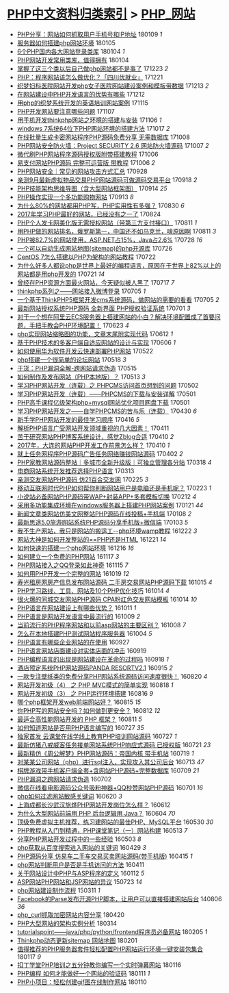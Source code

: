 [PHP中文资料归类索引](../README.md) > [PHP_网站](PHP_网站.md)
====
- [PHP分享：网站如何抓取用户手机号和IP地址](http://jkwz.applinzi.com/ittc/7056542247166673927.html#PHP%E5%88%86%E4%BA%AB%EF%BC%9A%E7%BD%91%E7%AB%99%E5%A6%82%E4%BD%95%E6%8A%93%E5%8F%96%E7%94%A8%E6%88%B7%E6%89%8B%E6%9C%BA%E5%8F%B7%E5%92%8CIP%E5%9C%B0%E5%9D%80) 180109 *1* 
- [服务器如何搭建php网站环境](http://jkwz.applinzi.com/ittc/7055243166939087889.html#%E6%9C%8D%E5%8A%A1%E5%99%A8%E5%A6%82%E4%BD%95%E6%90%AD%E5%BB%BAphp%E7%BD%91%E7%AB%99%E7%8E%AF%E5%A2%83) 180105  
- [6个PHP国内各大网站登录类库](http://jkwz.applinzi.com/ittc/7054723238624494609.html#6%E4%B8%AAPHP%E5%9B%BD%E5%86%85%E5%90%84%E5%A4%A7%E7%BD%91%E7%AB%99%E7%99%BB%E5%BD%95%E7%B1%BB%E5%BA%93) 180104 *1* 
- [PHP网站开发常用类库，值得拥有](http://jkwz.applinzi.com/ittc/7054690742713189383.html#PHP%E7%BD%91%E7%AB%99%E5%BC%80%E5%8F%91%E5%B8%B8%E7%94%A8%E7%B1%BB%E5%BA%93%EF%BC%8C%E5%80%BC%E5%BE%97%E6%8B%A5%E6%9C%89) 180104  
- [掌握了这三个类以后自己做php网站都不是事了](http://jkwz.applinzi.com/ittc/7050289902581711889.html#%E6%8E%8C%E6%8F%A1%E4%BA%86%E8%BF%99%E4%B8%89%E4%B8%AA%E7%B1%BB%E4%BB%A5%E5%90%8E%E8%87%AA%E5%B7%B1%E5%81%9Aphp%E7%BD%91%E7%AB%99%E9%83%BD%E4%B8%8D%E6%98%AF%E4%BA%8B%E4%BA%86) 171223 *2* 
- [PHP：程序网站该怎么做优化？「四川优就业」](http://jkwz.applinzi.com/ittc/7049533983740658704.html#PHP%EF%BC%9A%E7%A8%8B%E5%BA%8F%E7%BD%91%E7%AB%99%E8%AF%A5%E6%80%8E%E4%B9%88%E5%81%9A%E4%BC%98%E5%8C%96%EF%BC%9F%E3%80%8C%E5%9B%9B%E5%B7%9D%E4%BC%98%E5%B0%B1%E4%B8%9A%E3%80%8D) 171221  
- [织梦妇科医院网站开发php女子医院网站建设案例和模板带数据](http://jkwz.applinzi.com/ittc/7046583081761244176.html#%E7%BB%87%E6%A2%A6%E5%A6%87%E7%A7%91%E5%8C%BB%E9%99%A2%E7%BD%91%E7%AB%99%E5%BC%80%E5%8F%91php%E5%A5%B3%E5%AD%90%E5%8C%BB%E9%99%A2%E7%BD%91%E7%AB%99%E5%BB%BA%E8%AE%BE%E6%A1%88%E4%BE%8B%E5%92%8C%E6%A8%A1%E6%9D%BF%E5%B8%A6%E6%95%B0%E6%8D%AE) 171213 *2* 
- [在网站建设中PHP开发语言的优势有哪些](http://jkwz.applinzi.com/ittc/7046241222484558864.html#%E5%9C%A8%E7%BD%91%E7%AB%99%E5%BB%BA%E8%AE%BE%E4%B8%ADPHP%E5%BC%80%E5%8F%91%E8%AF%AD%E8%A8%80%E7%9A%84%E4%BC%98%E5%8A%BF%E6%9C%89%E5%93%AA%E4%BA%9B) 171212  
- [用php的织梦系统开发的英语培训网站案例](http://jkwz.applinzi.com/ittc/7036222137847776272.html#%E7%94%A8php%E7%9A%84%E7%BB%87%E6%A2%A6%E7%B3%BB%E7%BB%9F%E5%BC%80%E5%8F%91%E7%9A%84%E8%8B%B1%E8%AF%AD%E5%9F%B9%E8%AE%AD%E7%BD%91%E7%AB%99%E6%A1%88%E4%BE%8B) 171115  
- [PHP开发网站要注意哪些问题](http://jkwz.applinzi.com/ittc/7033139131679507473.html#PHP%E5%BC%80%E5%8F%91%E7%BD%91%E7%AB%99%E8%A6%81%E6%B3%A8%E6%84%8F%E5%93%AA%E4%BA%9B%E9%97%AE%E9%A2%98) 171107  
- [用手机开发thinkphp网站之环境的搭建与安装](http://jkwz.applinzi.com/ittc/7032970552552195089.html#%E7%94%A8%E6%89%8B%E6%9C%BA%E5%BC%80%E5%8F%91thinkphp%E7%BD%91%E7%AB%99%E4%B9%8B%E7%8E%AF%E5%A2%83%E7%9A%84%E6%90%AD%E5%BB%BA%E4%B8%8E%E5%AE%89%E8%A3%85) 171106 *1* 
- [windows 7系统64位下PHP网站环境的搭建方法](http://jkwz.applinzi.com/ittc/7024452078594950160.html#windows+7%E7%B3%BB%E7%BB%9F64%E4%BD%8D%E4%B8%8BPHP%E7%BD%91%E7%AB%99%E7%8E%AF%E5%A2%83%E7%9A%84%E6%90%AD%E5%BB%BA%E6%96%B9%E6%B3%95) 171017 *2* 
- [在线批量生成卡密网站程序PHP源码免费分享 无需数据库](http://jkwz.applinzi.com/ittc/7022063873677591568.html#%E5%9C%A8%E7%BA%BF%E6%89%B9%E9%87%8F%E7%94%9F%E6%88%90%E5%8D%A1%E5%AF%86%E7%BD%91%E7%AB%99%E7%A8%8B%E5%BA%8FPHP%E6%BA%90%E7%A0%81%E5%85%8D%E8%B4%B9%E5%88%86%E4%BA%AB+%E6%97%A0%E9%9C%80%E6%95%B0%E6%8D%AE%E5%BA%93) 171008  
- [PHP网站安全防火墙：Project SECURITY 2.6 网站防火墙源码](http://jkwz.applinzi.com/ittc/7021774127696970769.html#PHP%E7%BD%91%E7%AB%99%E5%AE%89%E5%85%A8%E9%98%B2%E7%81%AB%E5%A2%99%EF%BC%9AProject+SECURITY+2.6+%E7%BD%91%E7%AB%99%E9%98%B2%E7%81%AB%E5%A2%99%E6%BA%90%E7%A0%81) 171007 *2* 
- [微代刷PHP网站程序源码授权版附带搭建教程](http://jkwz.applinzi.com/ittc/7021284348379268112.html#%E5%BE%AE%E4%BB%A3%E5%88%B7PHP%E7%BD%91%E7%AB%99%E7%A8%8B%E5%BA%8F%E6%BA%90%E7%A0%81%E6%8E%88%E6%9D%83%E7%89%88%E9%99%84%E5%B8%A6%E6%90%AD%E5%BB%BA%E6%95%99%E7%A8%8B) 171006  
- [易支付网站PHP源码 完整可运营版 带教程](http://jkwz.applinzi.com/ittc/7021278418057036816.html#%E6%98%93%E6%94%AF%E4%BB%98%E7%BD%91%E7%AB%99PHP%E6%BA%90%E7%A0%81+%E5%AE%8C%E6%95%B4%E5%8F%AF%E8%BF%90%E8%90%A5%E7%89%88+%E5%B8%A6%E6%95%99%E7%A8%8B) 171006 *2* 
- [PHP网站安全｜常见的网站攻击方式汇总](http://jkwz.applinzi.com/ittc/7018507698784699409.html#PHP%E7%BD%91%E7%AB%99%E5%AE%89%E5%85%A8%EF%BD%9C%E5%B8%B8%E8%A7%81%E7%9A%84%E7%BD%91%E7%AB%99%E6%94%BB%E5%87%BB%E6%96%B9%E5%BC%8F%E6%B1%87%E6%80%BB) 170928  
- [亲测9月最新虚拟物品交易PHP网站源码可做源码交易平台](http://jkwz.applinzi.com/ittc/7014760438020178961.html#%E4%BA%B2%E6%B5%8B9%E6%9C%88%E6%9C%80%E6%96%B0%E8%99%9A%E6%8B%9F%E7%89%A9%E5%93%81%E4%BA%A4%E6%98%93PHP%E7%BD%91%E7%AB%99%E6%BA%90%E7%A0%81%E5%8F%AF%E5%81%9A%E6%BA%90%E7%A0%81%E4%BA%A4%E6%98%93%E5%B9%B3%E5%8F%B0) 170918 *2* 
- [PHP技能架构思维导图（含大型网站框架图）](http://jkwz.applinzi.com/ittc/7013217913333613585.html#PHP%E6%8A%80%E8%83%BD%E6%9E%B6%E6%9E%84%E6%80%9D%E7%BB%B4%E5%AF%BC%E5%9B%BE%EF%BC%88%E5%90%AB%E5%A4%A7%E5%9E%8B%E7%BD%91%E7%AB%99%E6%A1%86%E6%9E%B6%E5%9B%BE%EF%BC%89) 170914 *25* 
- [PHP操作实现一个多功能购物网站](http://jkwz.applinzi.com/ittc/7012794065991762961.html#PHP%E6%93%8D%E4%BD%9C%E5%AE%9E%E7%8E%B0%E4%B8%80%E4%B8%AA%E5%A4%9A%E5%8A%9F%E8%83%BD%E8%B4%AD%E7%89%A9%E7%BD%91%E7%AB%99) 170913 *8* 
- [为什么80%的网站都用PHP写，PHP实用性有多强？](http://jkwz.applinzi.com/ittc/7007542741956035601.html#%E4%B8%BA%E4%BB%80%E4%B9%8880%25%E7%9A%84%E7%BD%91%E7%AB%99%E9%83%BD%E7%94%A8PHP%E5%86%99%EF%BC%8CPHP%E5%AE%9E%E7%94%A8%E6%80%A7%E6%9C%89%E5%A4%9A%E5%BC%BA%EF%BC%9F) 170830 *6* 
- [2017年学习PHP最好的网站，已经没有之一了](http://jkwz.applinzi.com/ittc/7005322047826428945.html#2017%E5%B9%B4%E5%AD%A6%E4%B9%A0PHP%E6%9C%80%E5%A5%BD%E7%9A%84%E7%BD%91%E7%AB%99%EF%BC%8C%E5%B7%B2%E7%BB%8F%E6%B2%A1%E6%9C%89%E4%B9%8B%E4%B8%80%E4%BA%86) 170824  
- [PHP个人发卡网美化版无需授权网站（带第三方支付接口）](http://jkwz.applinzi.com/ittc/7000565038874903568.html#PHP%E4%B8%AA%E4%BA%BA%E5%8F%91%E5%8D%A1%E7%BD%91%E7%BE%8E%E5%8C%96%E7%89%88%E6%97%A0%E9%9C%80%E6%8E%88%E6%9D%83%E7%BD%91%E7%AB%99%EF%BC%88%E5%B8%A6%E7%AC%AC%E4%B8%89%E6%96%B9%E6%94%AF%E4%BB%98%E6%8E%A5%E5%8F%A3%EF%BC%89) 170811 *1* 
- [用PHP做的网站排名，俄罗斯第一，中国还不如乌克兰，啥原因啊](http://jkwz.applinzi.com/ittc/7000514220968641552.html#%E7%94%A8PHP%E5%81%9A%E7%9A%84%E7%BD%91%E7%AB%99%E6%8E%92%E5%90%8D%EF%BC%8C%E4%BF%84%E7%BD%97%E6%96%AF%E7%AC%AC%E4%B8%80%EF%BC%8C%E4%B8%AD%E5%9B%BD%E8%BF%98%E4%B8%8D%E5%A6%82%E4%B9%8C%E5%85%8B%E5%85%B0%EF%BC%8C%E5%95%A5%E5%8E%9F%E5%9B%A0%E5%95%8A) 170811 *3* 
- [PHP被82.7%的网站使用，ASP.NET占15%，Java占2.6%](http://jkwz.applinzi.com/ittc/6995345012009993232.html#PHP%E8%A2%AB82.7%25%E7%9A%84%E7%BD%91%E7%AB%99%E4%BD%BF%E7%94%A8%EF%BC%8CASP.NET%E5%8D%A015%25%EF%BC%8CJava%E5%8D%A02.6%25) 170728 *16* 
- [一个可以自动生成网站地图(sitemap)的php开源库](http://jkwz.applinzi.com/ittc/6994607616263980048.html#%E4%B8%80%E4%B8%AA%E5%8F%AF%E4%BB%A5%E8%87%AA%E5%8A%A8%E7%94%9F%E6%88%90%E7%BD%91%E7%AB%99%E5%9C%B0%E5%9B%BE%28sitemap%29%E7%9A%84php%E5%BC%80%E6%BA%90%E5%BA%93) 170726  
- [CentOS 7怎么搭建以PHP为架构的网站教程](http://jkwz.applinzi.com/ittc/6993248727735993361.html#CentOS+7%E6%80%8E%E4%B9%88%E6%90%AD%E5%BB%BA%E4%BB%A5PHP%E4%B8%BA%E6%9E%B6%E6%9E%84%E7%9A%84%E7%BD%91%E7%AB%99%E6%95%99%E7%A8%8B) 170722  
- [为什么好多人都说php是世界上最好的编程语言，原因在于世界上82%以上的网站都是用php开发的](http://jkwz.applinzi.com/ittc/6992758703626142736.html#%E4%B8%BA%E4%BB%80%E4%B9%88%E5%A5%BD%E5%A4%9A%E4%BA%BA%E9%83%BD%E8%AF%B4php%E6%98%AF%E4%B8%96%E7%95%8C%E4%B8%8A%E6%9C%80%E5%A5%BD%E7%9A%84%E7%BC%96%E7%A8%8B%E8%AF%AD%E8%A8%80%EF%BC%8C%E5%8E%9F%E5%9B%A0%E5%9C%A8%E4%BA%8E%E4%B8%96%E7%95%8C%E4%B8%8A82%25%E4%BB%A5%E4%B8%8A%E7%9A%84%E7%BD%91%E7%AB%99%E9%83%BD%E6%98%AF%E7%94%A8php%E5%BC%80%E5%8F%91%E7%9A%84) 170721 *14* 
- [曾经在PHP资源方面最火网站，今天疑似被人黑了](http://jkwz.applinzi.com/ittc/6991192556074173457.html#%E6%9B%BE%E7%BB%8F%E5%9C%A8PHP%E8%B5%84%E6%BA%90%E6%96%B9%E9%9D%A2%E6%9C%80%E7%81%AB%E7%BD%91%E7%AB%99%EF%BC%8C%E4%BB%8A%E5%A4%A9%E7%96%91%E4%BC%BC%E8%A2%AB%E4%BA%BA%E9%BB%91%E4%BA%86) 170717 *7* 
- [thinkphp系列之——网站接入微博登录](http://jkwz.applinzi.com/ittc/6986826429625795589.html#thinkphp%E7%B3%BB%E5%88%97%E4%B9%8B%E2%80%94%E2%80%94%E7%BD%91%E7%AB%99%E6%8E%A5%E5%85%A5%E5%BE%AE%E5%8D%9A%E7%99%BB%E5%BD%95) 170705 *1* 
- [一个基于ThinkPHP5框架开发cms系统源码，做网站的需要的看看](http://jkwz.applinzi.com/ittc/6986811767064626180.html#%E4%B8%80%E4%B8%AA%E5%9F%BA%E4%BA%8EThinkPHP5%E6%A1%86%E6%9E%B6%E5%BC%80%E5%8F%91cms%E7%B3%BB%E7%BB%9F%E6%BA%90%E7%A0%81%EF%BC%8C%E5%81%9A%E7%BD%91%E7%AB%99%E7%9A%84%E9%9C%80%E8%A6%81%E7%9A%84%E7%9C%8B%E7%9C%8B) 170705 *2* 
- [最新网站授权系统PHP源码 全新界面 PHP授权验证系统](http://jkwz.applinzi.com/ittc/6985320275217220612.html#%E6%9C%80%E6%96%B0%E7%BD%91%E7%AB%99%E6%8E%88%E6%9D%83%E7%B3%BB%E7%BB%9FPHP%E6%BA%90%E7%A0%81+%E5%85%A8%E6%96%B0%E7%95%8C%E9%9D%A2+PHP%E6%8E%88%E6%9D%83%E9%AA%8C%E8%AF%81%E7%B3%BB%E7%BB%9F) 170701 *3* 
- [对于一个想在阿里云ECS服务器上搭建网站的小白？解决环境配置成了首要问题，手把手教会PHP环境配置！](http://jkwz.applinzi.com/ittc/6982401408757138436.html#%E5%AF%B9%E4%BA%8E%E4%B8%80%E4%B8%AA%E6%83%B3%E5%9C%A8%E9%98%BF%E9%87%8C%E4%BA%91ECS%E6%9C%8D%E5%8A%A1%E5%99%A8%E4%B8%8A%E6%90%AD%E5%BB%BA%E7%BD%91%E7%AB%99%E7%9A%84%E5%B0%8F%E7%99%BD%EF%BC%9F%E8%A7%A3%E5%86%B3%E7%8E%AF%E5%A2%83%E9%85%8D%E7%BD%AE%E6%88%90%E4%BA%86%E9%A6%96%E8%A6%81%E9%97%AE%E9%A2%98%EF%BC%8C%E6%89%8B%E6%8A%8A%E6%89%8B%E6%95%99%E4%BC%9APHP%E7%8E%AF%E5%A2%83%E9%85%8D%E7%BD%AE%EF%BC%81) 170623 *4* 
- [php实现网站缩略图的功能，文章末尾附实现代码](http://jkwz.applinzi.com/ittc/6978405985025541125.html#php%E5%AE%9E%E7%8E%B0%E7%BD%91%E7%AB%99%E7%BC%A9%E7%95%A5%E5%9B%BE%E7%9A%84%E5%8A%9F%E8%83%BD%EF%BC%8C%E6%96%87%E7%AB%A0%E6%9C%AB%E5%B0%BE%E9%99%84%E5%AE%9E%E7%8E%B0%E4%BB%A3%E7%A0%81) 170612 *1* 
- [基于PHP技术的多客户端自适应网站的设计与实现](http://jkwz.applinzi.com/ittc/6976185537915257860.html#%E5%9F%BA%E4%BA%8EPHP%E6%8A%80%E6%9C%AF%E7%9A%84%E5%A4%9A%E5%AE%A2%E6%88%B7%E7%AB%AF%E8%87%AA%E9%80%82%E5%BA%94%E7%BD%91%E7%AB%99%E7%9A%84%E8%AE%BE%E8%AE%A1%E4%B8%8E%E5%AE%9E%E7%8E%B0) 170606 *1* 
- [如何使用华为软件开发云快速部署PHP网站](http://jkwz.applinzi.com/ittc/6970421869319554052.html#%E5%A6%82%E4%BD%95%E4%BD%BF%E7%94%A8%E5%8D%8E%E4%B8%BA%E8%BD%AF%E4%BB%B6%E5%BC%80%E5%8F%91%E4%BA%91%E5%BF%AB%E9%80%9F%E9%83%A8%E7%BD%B2PHP%E7%BD%91%E7%AB%99) 170522  
- [php搭建一个很简单的论坛网站](http://jkwz.applinzi.com/ittc/6969115796079903749.html#php%E6%90%AD%E5%BB%BA%E4%B8%80%E4%B8%AA%E5%BE%88%E7%AE%80%E5%8D%95%E7%9A%84%E8%AE%BA%E5%9D%9B%E7%BD%91%E7%AB%99) 170518 *3* 
- [干货：PHP漏洞全解-跨网站请求伪造](http://jkwz.applinzi.com/ittc/6967903976589624325.html#%E5%B9%B2%E8%B4%A7%EF%BC%9APHP%E6%BC%8F%E6%B4%9E%E5%85%A8%E8%A7%A3-%E8%B7%A8%E7%BD%91%E7%AB%99%E8%AF%B7%E6%B1%82%E4%BC%AA%E9%80%A0) 170515  
- [如何制作及发布网站（PHP本地版）？](http://jkwz.applinzi.com/ittc/6967087056265151493.html#%E5%A6%82%E4%BD%95%E5%88%B6%E4%BD%9C%E5%8F%8A%E5%8F%91%E5%B8%83%E7%BD%91%E7%AB%99%EF%BC%88PHP%E6%9C%AC%E5%9C%B0%E7%89%88%EF%BC%89%EF%BC%9F) 170513 *3* 
- [学习PHP网站开发（连载）之 PHPCMS访问首页想到的问题](http://jkwz.applinzi.com/ittc/6963127189242381316.html#%E5%AD%A6%E4%B9%A0PHP%E7%BD%91%E7%AB%99%E5%BC%80%E5%8F%91%EF%BC%88%E8%BF%9E%E8%BD%BD%EF%BC%89%E4%B9%8B+PHPCMS%E8%AE%BF%E9%97%AE%E9%A6%96%E9%A1%B5%E6%83%B3%E5%88%B0%E7%9A%84%E9%97%AE%E9%A2%98) 170502  
- [学习PHP网站开发（连载）——PHPCMS的下载与安装详解](http://jkwz.applinzi.com/ittc/6962728919819092997.html#%E5%AD%A6%E4%B9%A0PHP%E7%BD%91%E7%AB%99%E5%BC%80%E5%8F%91%EF%BC%88%E8%BF%9E%E8%BD%BD%EF%BC%89%E2%80%94%E2%80%94PHPCMS%E7%9A%84%E4%B8%8B%E8%BD%BD%E4%B8%8E%E5%AE%89%E8%A3%85%E8%AF%A6%E8%A7%A3) 170501  
- [PHP高手课程亿级架构php+mysql网站优化项目网盘下载](http://jkwz.applinzi.com/ittc/6962667500511691781.html#PHP%E9%AB%98%E6%89%8B%E8%AF%BE%E7%A8%8B%E4%BA%BF%E7%BA%A7%E6%9E%B6%E6%9E%84php%2Bmysql%E7%BD%91%E7%AB%99%E4%BC%98%E5%8C%96%E9%A1%B9%E7%9B%AE%E7%BD%91%E7%9B%98%E4%B8%8B%E8%BD%BD) 170501  
- [学习PHP网站开发之——自学PHPCMS的苦与乐（连载）](http://jkwz.applinzi.com/ittc/6962352308976354308.html#%E5%AD%A6%E4%B9%A0PHP%E7%BD%91%E7%AB%99%E5%BC%80%E5%8F%91%E4%B9%8B%E2%80%94%E2%80%94%E8%87%AA%E5%AD%A6PHPCMS%E7%9A%84%E8%8B%A6%E4%B8%8E%E4%B9%90%EF%BC%88%E8%BF%9E%E8%BD%BD%EF%BC%89) 170430 *6* 
- [新手学PHP网站开发的最佳学习顺序](http://jkwz.applinzi.com/ittc/6957194347077436420.html#%E6%96%B0%E6%89%8B%E5%AD%A6PHP%E7%BD%91%E7%AB%99%E5%BC%80%E5%8F%91%E7%9A%84%E6%9C%80%E4%BD%B3%E5%AD%A6%E4%B9%A0%E9%A1%BA%E5%BA%8F) 170416 *5* 
- [解析PHP语言广受网站开发领域重视的几大因素！](http://jkwz.applinzi.com/ittc/6955223665758176261.html#%E8%A7%A3%E6%9E%90PHP%E8%AF%AD%E8%A8%80%E5%B9%BF%E5%8F%97%E7%BD%91%E7%AB%99%E5%BC%80%E5%8F%91%E9%A2%86%E5%9F%9F%E9%87%8D%E8%A7%86%E7%9A%84%E5%87%A0%E5%A4%A7%E5%9B%A0%E7%B4%A0%EF%BC%81) 170411  
- [苦于研究网站PHP博客系统设计，感觉Zblog合适](http://jkwz.applinzi.com/ittc/6955046895947875333.html#%E8%8B%A6%E4%BA%8E%E7%A0%94%E7%A9%B6%E7%BD%91%E7%AB%99PHP%E5%8D%9A%E5%AE%A2%E7%B3%BB%E7%BB%9F%E8%AE%BE%E8%AE%A1%EF%BC%8C%E6%84%9F%E8%A7%89Zblog%E5%90%88%E9%80%82) 170410 *2* 
- [2017年，大连的网站PHP开发工作前景怎么样？](http://jkwz.applinzi.com/ittc/6954906448835380229.html#2017%E5%B9%B4%EF%BC%8C%E5%A4%A7%E8%BF%9E%E7%9A%84%E7%BD%91%E7%AB%99PHP%E5%BC%80%E5%8F%91%E5%B7%A5%E4%BD%9C%E5%89%8D%E6%99%AF%E6%80%8E%E4%B9%88%E6%A0%B7%EF%BC%9F) 170410 *1* 
- [就上任务网程序PHP源码广告任务网络赚钱网站源码](http://jkwz.applinzi.com/ittc/6951840082209276932.html#%E5%B0%B1%E4%B8%8A%E4%BB%BB%E5%8A%A1%E7%BD%91%E7%A8%8B%E5%BA%8FPHP%E6%BA%90%E7%A0%81%E5%B9%BF%E5%91%8A%E4%BB%BB%E5%8A%A1%E7%BD%91%E7%BB%9C%E8%B5%9A%E9%92%B1%E7%BD%91%E7%AB%99%E6%BA%90%E7%A0%81) 170402 *2* 
- [PHP家教网站源码整站｜多城市全新升级版｜可独立管理各分站](http://jkwz.applinzi.com/ittc/6946381697686963204.html#PHP%E5%AE%B6%E6%95%99%E7%BD%91%E7%AB%99%E6%BA%90%E7%A0%81%E6%95%B4%E7%AB%99%EF%BD%9C%E5%A4%9A%E5%9F%8E%E5%B8%82%E5%85%A8%E6%96%B0%E5%8D%87%E7%BA%A7%E7%89%88%EF%BD%9C%E5%8F%AF%E7%8B%AC%E7%AB%8B%E7%AE%A1%E7%90%86%E5%90%84%E5%88%86%E7%AB%99) 170318 *4* 
- [电商网站系统开发推荐选择PHP语言](http://jkwz.applinzi.com/ittc/6944504873436578820.html#%E7%94%B5%E5%95%86%E7%BD%91%E7%AB%99%E7%B3%BB%E7%BB%9F%E5%BC%80%E5%8F%91%E6%8E%A8%E8%8D%90%E9%80%89%E6%8B%A9PHP%E8%AF%AD%E8%A8%80) 170313  
- [亲测交友网站PHP源码 仿21百合交友网](http://jkwz.applinzi.com/ittc/6938489263544075269.html#%E4%BA%B2%E6%B5%8B%E4%BA%A4%E5%8F%8B%E7%BD%91%E7%AB%99PHP%E6%BA%90%E7%A0%81+%E4%BB%BF21%E7%99%BE%E5%90%88%E4%BA%A4%E5%8F%8B%E7%BD%91) 170225 *3* 
- [移动互联网时代PHP如何帮你判断网站用户是电脑还是手机呢？](http://jkwz.applinzi.com/ittc/6937777463705994244.html#%E7%A7%BB%E5%8A%A8%E4%BA%92%E8%81%94%E7%BD%91%E6%97%B6%E4%BB%A3PHP%E5%A6%82%E4%BD%95%E5%B8%AE%E4%BD%A0%E5%88%A4%E6%96%AD%E7%BD%91%E7%AB%99%E7%94%A8%E6%88%B7%E6%98%AF%E7%94%B5%E8%84%91%E8%BF%98%E6%98%AF%E6%89%8B%E6%9C%BA%E5%91%A2%EF%BC%9F) 170223 *1* 
- [小说站必备网站PHP源码带WAP+封装APP+多套模板切换](http://jkwz.applinzi.com/ittc/6933735201305003013.html#%E5%B0%8F%E8%AF%B4%E7%AB%99%E5%BF%85%E5%A4%87%E7%BD%91%E7%AB%99PHP%E6%BA%90%E7%A0%81%E5%B8%A6WAP%2B%E5%B0%81%E8%A3%85APP%2B%E5%A4%9A%E5%A5%97%E6%A8%A1%E6%9D%BF%E5%88%87%E6%8D%A2) 170212 *4* 
- [采用多功能集成环境在windows服务器上搭建PHP网站案例](http://jkwz.applinzi.com/ittc/6925646781940761604.html#%E9%87%87%E7%94%A8%E5%A4%9A%E5%8A%9F%E8%83%BD%E9%9B%86%E6%88%90%E7%8E%AF%E5%A2%83%E5%9C%A8windows%E6%9C%8D%E5%8A%A1%E5%99%A8%E4%B8%8A%E6%90%AD%E5%BB%BAPHP%E7%BD%91%E7%AB%99%E6%A1%88%E4%BE%8B) 170121 *44* 
- [新闻文章类网站仿美文网整站PHP源码在线投稿+手机端](http://jkwz.applinzi.com/ittc/6920708527646835716.html#%E6%96%B0%E9%97%BB%E6%96%87%E7%AB%A0%E7%B1%BB%E7%BD%91%E7%AB%99%E4%BB%BF%E7%BE%8E%E6%96%87%E7%BD%91%E6%95%B4%E7%AB%99PHP%E6%BA%90%E7%A0%81%E5%9C%A8%E7%BA%BF%E6%8A%95%E7%A8%BF%2B%E6%89%8B%E6%9C%BA%E7%AB%AF) 170108 *2* 
- [最新思途5.0旅游网站系统PHP源码分享手机版+微信端](http://jkwz.applinzi.com/ittc/6918870259519194116.html#%E6%9C%80%E6%96%B0%E6%80%9D%E9%80%945.0%E6%97%85%E6%B8%B8%E7%BD%91%E7%AB%99%E7%B3%BB%E7%BB%9FPHP%E6%BA%90%E7%A0%81%E5%88%86%E4%BA%AB%E6%89%8B%E6%9C%BA%E7%89%88%2B%E5%BE%AE%E4%BF%A1%E7%AB%AF) 170103 *5* 
- [我不生产网站，我只是网站的搬运工--php环境wamp教程](http://jkwz.applinzi.com/ittc/6914548058242417668.html#%E6%88%91%E4%B8%8D%E7%94%9F%E4%BA%A7%E7%BD%91%E7%AB%99%EF%BC%8C%E6%88%91%E5%8F%AA%E6%98%AF%E7%BD%91%E7%AB%99%E7%9A%84%E6%90%AC%E8%BF%90%E5%B7%A5--php%E7%8E%AF%E5%A2%83wamp%E6%95%99%E7%A8%8B) 161222 *3* 
- [网站大神是如何开发整站的==PHP还是HTML](http://jkwz.applinzi.com/ittc/6914108449884734469.html#%E7%BD%91%E7%AB%99%E5%A4%A7%E7%A5%9E%E6%98%AF%E5%A6%82%E4%BD%95%E5%BC%80%E5%8F%91%E6%95%B4%E7%AB%99%E7%9A%84%3D%3DPHP%E8%BF%98%E6%98%AFHTML) 161221 *14* 
- [如何快速的搭建一个php网站环境](http://jkwz.applinzi.com/ittc/6912150303553356804.html#%E5%A6%82%E4%BD%95%E5%BF%AB%E9%80%9F%E7%9A%84%E6%90%AD%E5%BB%BA%E4%B8%80%E4%B8%AAphp%E7%BD%91%E7%AB%99%E7%8E%AF%E5%A2%83) 161216 *16* 
- [如何建立一个免费的PHP网站](http://jkwz.applinzi.com/ittc/6901518456502879237.html#%E5%A6%82%E4%BD%95%E5%BB%BA%E7%AB%8B%E4%B8%80%E4%B8%AA%E5%85%8D%E8%B4%B9%E7%9A%84PHP%E7%BD%91%E7%AB%99) 161117 *3* 
- [PHP网站接入之QQ登录如此神奇](http://jkwz.applinzi.com/ittc/6900743682201764869.html#PHP%E7%BD%91%E7%AB%99%E6%8E%A5%E5%85%A5%E4%B9%8BQQ%E7%99%BB%E5%BD%95%E5%A6%82%E6%AD%A4%E7%A5%9E%E5%A5%87) 161115 *7* 
- [如何用PHP开发一个完整的网站](http://jkwz.applinzi.com/ittc/6890726723959653381.html#%E5%A6%82%E4%BD%95%E7%94%A8PHP%E5%BC%80%E5%8F%91%E4%B8%80%E4%B8%AA%E5%AE%8C%E6%95%B4%E7%9A%84%E7%BD%91%E7%AB%99) 161019 *12* 
- [寿光租房网房产信息发布网站源码 二手房交易网站PHP源码下载](http://jkwz.applinzi.com/ittc/6889231835116078084.html#%E5%AF%BF%E5%85%89%E7%A7%9F%E6%88%BF%E7%BD%91%E6%88%BF%E4%BA%A7%E4%BF%A1%E6%81%AF%E5%8F%91%E5%B8%83%E7%BD%91%E7%AB%99%E6%BA%90%E7%A0%81+%E4%BA%8C%E6%89%8B%E6%88%BF%E4%BA%A4%E6%98%93%E7%BD%91%E7%AB%99PHP%E6%BA%90%E7%A0%81%E4%B8%8B%E8%BD%BD) 161015 *4* 
- [PHP学习路线、工具、网站及10个PHP优化技巧](http://jkwz.applinzi.com/ittc/6888942696613282821.html#PHP%E5%AD%A6%E4%B9%A0%E8%B7%AF%E7%BA%BF%E3%80%81%E5%B7%A5%E5%85%B7%E3%80%81%E7%BD%91%E7%AB%99%E5%8F%8A10%E4%B8%AAPHP%E4%BC%98%E5%8C%96%E6%8A%80%E5%B7%A7) 161014 *4* 
- [很火爆的同城交友网站PHP源码 CPA粉红色交友网站模板](http://jkwz.applinzi.com/ittc/6888921885357638660.html#%E5%BE%88%E7%81%AB%E7%88%86%E7%9A%84%E5%90%8C%E5%9F%8E%E4%BA%A4%E5%8F%8B%E7%BD%91%E7%AB%99PHP%E6%BA%90%E7%A0%81+CPA%E7%B2%89%E7%BA%A2%E8%89%B2%E4%BA%A4%E5%8F%8B%E7%BD%91%E7%AB%99%E6%A8%A1%E6%9D%BF) 161014 *10* 
- [PHP语言在网站建设上有哪些优势？](http://jkwz.applinzi.com/ittc/6887764429915030532.html#PHP%E8%AF%AD%E8%A8%80%E5%9C%A8%E7%BD%91%E7%AB%99%E5%BB%BA%E8%AE%BE%E4%B8%8A%E6%9C%89%E5%93%AA%E4%BA%9B%E4%BC%98%E5%8A%BF%EF%BC%9F) 161011 *1* 
- [PHP语言是网站开发语言中最流行的](http://jkwz.applinzi.com/ittc/6886904321236534277.html#PHP%E8%AF%AD%E8%A8%80%E6%98%AF%E7%BD%91%E7%AB%99%E5%BC%80%E5%8F%91%E8%AF%AD%E8%A8%80%E4%B8%AD%E6%9C%80%E6%B5%81%E8%A1%8C%E7%9A%84) 161009 *2* 
- [当前流行的PHP程序网站和以前asp网站的主要区别？](http://jkwz.applinzi.com/ittc/6886719975057785860.html#%E5%BD%93%E5%89%8D%E6%B5%81%E8%A1%8C%E7%9A%84PHP%E7%A8%8B%E5%BA%8F%E7%BD%91%E7%AB%99%E5%92%8C%E4%BB%A5%E5%89%8Dasp%E7%BD%91%E7%AB%99%E7%9A%84%E4%B8%BB%E8%A6%81%E5%8C%BA%E5%88%AB%EF%BC%9F) 161008 *7* 
- [怎么在本地搭建PHP测试网站程序服务器](http://jkwz.applinzi.com/ittc/6885086747360232452.html#%E6%80%8E%E4%B9%88%E5%9C%A8%E6%9C%AC%E5%9C%B0%E6%90%AD%E5%BB%BAPHP%E6%B5%8B%E8%AF%95%E7%BD%91%E7%AB%99%E7%A8%8B%E5%BA%8F%E6%9C%8D%E5%8A%A1%E5%99%A8) 161004 *5* 
- [PHP语言有哪些企业网站的在使用](http://jkwz.applinzi.com/ittc/6882513681765630980.html#PHP%E8%AF%AD%E8%A8%80%E6%9C%89%E5%93%AA%E4%BA%9B%E4%BC%81%E4%B8%9A%E7%BD%91%E7%AB%99%E7%9A%84%E5%9C%A8%E4%BD%BF%E7%94%A8) 160927  
- [PHP语言网站店面建设对实体店面的冲击](http://jkwz.applinzi.com/ittc/6879620864705823749.html#PHP%E8%AF%AD%E8%A8%80%E7%BD%91%E7%AB%99%E5%BA%97%E9%9D%A2%E5%BB%BA%E8%AE%BE%E5%AF%B9%E5%AE%9E%E4%BD%93%E5%BA%97%E9%9D%A2%E7%9A%84%E5%86%B2%E5%87%BB) 160919  
- [PHP编程语言的出现是网站建设在革命的过程吗](http://jkwz.applinzi.com/ittc/6879243046448792581.html#PHP%E7%BC%96%E7%A8%8B%E8%AF%AD%E8%A8%80%E7%9A%84%E5%87%BA%E7%8E%B0%E6%98%AF%E7%BD%91%E7%AB%99%E5%BB%BA%E8%AE%BE%E5%9C%A8%E9%9D%A9%E5%91%BD%E7%9A%84%E8%BF%87%E7%A8%8B%E5%90%97) 160918 *1* 
- [酒店预定系统PHP网站源码PANDA RESORTV2.1](http://jkwz.applinzi.com/ittc/6878058848996295684.html#%E9%85%92%E5%BA%97%E9%A2%84%E5%AE%9A%E7%B3%BB%E7%BB%9FPHP%E7%BD%91%E7%AB%99%E6%BA%90%E7%A0%81PANDA+RESORTV2.1) 160915 *2* 
- [一款专注壁纸类的免费分享PHP网站系统源码访问速度很快！](http://jkwz.applinzi.com/ittc/6868374126972109828.html#%E4%B8%80%E6%AC%BE%E4%B8%93%E6%B3%A8%E5%A3%81%E7%BA%B8%E7%B1%BB%E7%9A%84%E5%85%8D%E8%B4%B9%E5%88%86%E4%BA%ABPHP%E7%BD%91%E7%AB%99%E7%B3%BB%E7%BB%9F%E6%BA%90%E7%A0%81%E8%AE%BF%E9%97%AE%E9%80%9F%E5%BA%A6%E5%BE%88%E5%BF%AB%EF%BC%81) 160820 *4* 
- [网站开发初级（4） 之 PHP MVC模式的简单实现](http://jkwz.applinzi.com/ittc/6867620347263845381.html#%E7%BD%91%E7%AB%99%E5%BC%80%E5%8F%91%E5%88%9D%E7%BA%A7%EF%BC%884%EF%BC%89+%E4%B9%8B+PHP+MVC%E6%A8%A1%E5%BC%8F%E7%9A%84%E7%AE%80%E5%8D%95%E5%AE%9E%E7%8E%B0) 160818 *1* 
- [网站开发初级（3） 之 PHP运行环境搭建](http://jkwz.applinzi.com/ittc/6867092194002994181.html#%E7%BD%91%E7%AB%99%E5%BC%80%E5%8F%91%E5%88%9D%E7%BA%A7%EF%BC%883%EF%BC%89+%E4%B9%8B+PHP%E8%BF%90%E8%A1%8C%E7%8E%AF%E5%A2%83%E6%90%AD%E5%BB%BA) 160816 *9* 
- [哪个php框架开发web前端网站好？](http://jkwz.applinzi.com/ittc/6866600535934895109.html#%E5%93%AA%E4%B8%AAphp%E6%A1%86%E6%9E%B6%E5%BC%80%E5%8F%91web%E5%89%8D%E7%AB%AF%E7%BD%91%E7%AB%99%E5%A5%BD%EF%BC%9F) 160815 *15* 
- [你PHP写的网站安全吗？如何做到更安全？](http://jkwz.applinzi.com/ittc/6865545356217156613.html#%E4%BD%A0PHP%E5%86%99%E7%9A%84%E7%BD%91%E7%AB%99%E5%AE%89%E5%85%A8%E5%90%97%EF%BC%9F%E5%A6%82%E4%BD%95%E5%81%9A%E5%88%B0%E6%9B%B4%E5%AE%89%E5%85%A8%EF%BC%9F) 160812 *12* 
- [最适合高性能网站开发的 PHP 框架？](http://jkwz.applinzi.com/ittc/6865128597504918533.html#%E6%9C%80%E9%80%82%E5%90%88%E9%AB%98%E6%80%A7%E8%83%BD%E7%BD%91%E7%AB%99%E5%BC%80%E5%8F%91%E7%9A%84+PHP+%E6%A1%86%E6%9E%B6%EF%BC%9F) 160811 *5* 
- [如何知道网站是否用PHP语言编写的](http://jkwz.applinzi.com/ittc/6859636353092027397.html#%E5%A6%82%E4%BD%95%E7%9F%A5%E9%81%93%E7%BD%91%E7%AB%99%E6%98%AF%E5%90%A6%E7%94%A8PHP%E8%AF%AD%E8%A8%80%E7%BC%96%E5%86%99%E7%9A%84) 160727 *35* 
- [独家首发 云课堂在线学线上教育PHP培训网站源码](http://jkwz.applinzi.com/ittc/6859168481811104773.html#%E7%8B%AC%E5%AE%B6%E9%A6%96%E5%8F%91+%E4%BA%91%E8%AF%BE%E5%A0%82%E5%9C%A8%E7%BA%BF%E5%AD%A6%E7%BA%BF%E4%B8%8A%E6%95%99%E8%82%B2PHP%E5%9F%B9%E8%AE%AD%E7%BD%91%E7%AB%99%E6%BA%90%E7%A0%81) 160727 *1* 
- [最新仿猪八戒威客任务接单网站系统PHP响应式源码 已授权版](http://jkwz.applinzi.com/ittc/6857210848694764549.html#%E6%9C%80%E6%96%B0%E4%BB%BF%E7%8C%AA%E5%85%AB%E6%88%92%E5%A8%81%E5%AE%A2%E4%BB%BB%E5%8A%A1%E6%8E%A5%E5%8D%95%E7%BD%91%E7%AB%99%E7%B3%BB%E7%BB%9FPHP%E5%93%8D%E5%BA%94%E5%BC%8F%E6%BA%90%E7%A0%81+%E5%B7%B2%E6%8E%88%E6%9D%83%E7%89%88) 160721 *23* 
- [最新精仿《周公解梦》PHP网站源码：帝国内核 带手机站](http://jkwz.applinzi.com/ittc/6856472199581664260.html#%E6%9C%80%E6%96%B0%E7%B2%BE%E4%BB%BF%E3%80%8A%E5%91%A8%E5%85%AC%E8%A7%A3%E6%A2%A6%E3%80%8BPHP%E7%BD%91%E7%AB%99%E6%BA%90%E7%A0%81%EF%BC%9A%E5%B8%9D%E5%9B%BD%E5%86%85%E6%A0%B8+%E5%B8%A6%E6%89%8B%E6%9C%BA%E7%AB%99) 160719 *1* 
- [对某某公司网站（php）进行sql注入，实现攻入其公司后台](http://jkwz.applinzi.com/ittc/6854421610928538628.html#%E5%AF%B9%E6%9F%90%E6%9F%90%E5%85%AC%E5%8F%B8%E7%BD%91%E7%AB%99%EF%BC%88php%EF%BC%89%E8%BF%9B%E8%A1%8Csql%E6%B3%A8%E5%85%A5%EF%BC%8C%E5%AE%9E%E7%8E%B0%E6%94%BB%E5%85%A5%E5%85%B6%E5%85%AC%E5%8F%B8%E5%90%8E%E5%8F%B0) 160713 *47* 
- [棋牌游戏带手机客户端全套+含网站PHP源码+完整数据库](http://jkwz.applinzi.com/ittc/6852803383446209541.html#%E6%A3%8B%E7%89%8C%E6%B8%B8%E6%88%8F%E5%B8%A6%E6%89%8B%E6%9C%BA%E5%AE%A2%E6%88%B7%E7%AB%AF%E5%85%A8%E5%A5%97%2B%E5%90%AB%E7%BD%91%E7%AB%99PHP%E6%BA%90%E7%A0%81%2B%E5%AE%8C%E6%95%B4%E6%95%B0%E6%8D%AE%E5%BA%93) 160709 *21* 
- [PHP漏洞之跨网站请求伪造](http://jkwz.applinzi.com/ittc/6850063828968276996.html#PHP%E6%BC%8F%E6%B4%9E%E4%B9%8B%E8%B7%A8%E7%BD%91%E7%AB%99%E8%AF%B7%E6%B1%82%E4%BC%AA%E9%80%A0) 160702  
- [微信在线看电影源码公众号吸粉神器+QQ秒赞网站PHP源码](http://jkwz.applinzi.com/ittc/6849783253162263557.html#%E5%BE%AE%E4%BF%A1%E5%9C%A8%E7%BA%BF%E7%9C%8B%E7%94%B5%E5%BD%B1%E6%BA%90%E7%A0%81%E5%85%AC%E4%BC%97%E5%8F%B7%E5%90%B8%E7%B2%89%E7%A5%9E%E5%99%A8%2BQQ%E7%A7%92%E8%B5%9E%E7%BD%91%E7%AB%99PHP%E6%BA%90%E7%A0%81) 160701 *16* 
- [php如何过滤网站敏感关键词](http://jkwz.applinzi.com/ittc/6845743512376837125.html#php%E5%A6%82%E4%BD%95%E8%BF%87%E6%BB%A4%E7%BD%91%E7%AB%99%E6%95%8F%E6%84%9F%E5%85%B3%E9%94%AE%E8%AF%8D) 160620 *3* 
- [上海成都长沙武汉旅烨PHP网站开发岗位怎么样？](http://jkwz.applinzi.com/ittc/6842904670607246340.html#%E4%B8%8A%E6%B5%B7%E6%88%90%E9%83%BD%E9%95%BF%E6%B2%99%E6%AD%A6%E6%B1%89%E6%97%85%E7%83%A8PHP%E7%BD%91%E7%AB%99%E5%BC%80%E5%8F%91%E5%B2%97%E4%BD%8D%E6%80%8E%E4%B9%88%E6%A0%B7%EF%BC%9F) 160612  
- [为什么大型网站前端用 PHP 后台逻辑用 Java？](http://jkwz.applinzi.com/ittc/6839874538409821188.html#%E4%B8%BA%E4%BB%80%E4%B9%88%E5%A4%A7%E5%9E%8B%E7%BD%91%E7%AB%99%E5%89%8D%E7%AB%AF%E7%94%A8+PHP+%E5%90%8E%E5%8F%B0%E9%80%BB%E8%BE%91%E7%94%A8+Java%EF%BC%9F) 160604 *70* 
- [顶级免费虚拟主机推荐，练习建网站的最佳PHP、MySQL平台](http://jkwz.applinzi.com/ittc/6835782082047247364.html#%E9%A1%B6%E7%BA%A7%E5%85%8D%E8%B4%B9%E8%99%9A%E6%8B%9F%E4%B8%BB%E6%9C%BA%E6%8E%A8%E8%8D%90%EF%BC%8C%E7%BB%83%E4%B9%A0%E5%BB%BA%E7%BD%91%E7%AB%99%E7%9A%84%E6%9C%80%E4%BD%B3PHP%E3%80%81MySQL%E5%B9%B3%E5%8F%B0) 160530 *30* 
- [PHP教程从入门到精通，PHP课堂笔记（一）网站构建](http://jkwz.applinzi.com/ittc/6831614478860682245.html#PHP%E6%95%99%E7%A8%8B%E4%BB%8E%E5%85%A5%E9%97%A8%E5%88%B0%E7%B2%BE%E9%80%9A%EF%BC%8CPHP%E8%AF%BE%E5%A0%82%E7%AC%94%E8%AE%B0%EF%BC%88%E4%B8%80%EF%BC%89%E7%BD%91%E7%AB%99%E6%9E%84%E5%BB%BA) 160513 *7* 
- [分享PHP网站开发过程中的一些经验](http://jkwz.applinzi.com/ittc/6827944755140756485.html#%E5%88%86%E4%BA%ABPHP%E7%BD%91%E7%AB%99%E5%BC%80%E5%8F%91%E8%BF%87%E7%A8%8B%E4%B8%AD%E7%9A%84%E4%B8%80%E4%BA%9B%E7%BB%8F%E9%AA%8C) 160503 *8* 
- [php获取从百度搜索进入网站的关键词](http://jkwz.applinzi.com/ittc/6826618231737287685.html#php%E8%8E%B7%E5%8F%96%E4%BB%8E%E7%99%BE%E5%BA%A6%E6%90%9C%E7%B4%A2%E8%BF%9B%E5%85%A5%E7%BD%91%E7%AB%99%E7%9A%84%E5%85%B3%E9%94%AE%E8%AF%8D) 160429 *3* 
- [PHP源码分享  仿易车二手车交易买卖网站源码(带手机版)](http://jkwz.applinzi.com/ittc/6821425748942259204.html#PHP%E6%BA%90%E7%A0%81%E5%88%86%E4%BA%AB++%E4%BB%BF%E6%98%93%E8%BD%A6%E4%BA%8C%E6%89%8B%E8%BD%A6%E4%BA%A4%E6%98%93%E4%B9%B0%E5%8D%96%E7%BD%91%E7%AB%99%E6%BA%90%E7%A0%81%28%E5%B8%A6%E6%89%8B%E6%9C%BA%E7%89%88%29) 160415 *1* 
- [php网站判断用户是否是手机访问的方法](http://jkwz.applinzi.com/ittc/6819970814103258116.html#php%E7%BD%91%E7%AB%99%E5%88%A4%E6%96%AD%E7%94%A8%E6%88%B7%E6%98%AF%E5%90%A6%E6%98%AF%E6%89%8B%E6%9C%BA%E8%AE%BF%E9%97%AE%E7%9A%84%E6%96%B9%E6%B3%95) 160411  
- [关于网站设计中PHP与ASP程序的定义](http://jkwz.applinzi.com/ittc/6786404095128765444.html#%E5%85%B3%E4%BA%8E%E7%BD%91%E7%AB%99%E8%AE%BE%E8%AE%A1%E4%B8%ADPHP%E4%B8%8EASP%E7%A8%8B%E5%BA%8F%E7%9A%84%E5%AE%9A%E4%B9%89) 160112 *5* 
- [ASP网站PHP网站和JSP网站的异议](http://jkwz.applinzi.com/ittc/547650615218941447.html#ASP%E7%BD%91%E7%AB%99PHP%E7%BD%91%E7%AB%99%E5%92%8CJSP%E7%BD%91%E7%AB%99%E7%9A%84%E5%BC%82%E8%AE%AE) 150723 *14* 
- [php网站建设制作流程](http://jkwz.applinzi.com/ittc/547650611397848099.html#php%E7%BD%91%E7%AB%99%E5%BB%BA%E8%AE%BE%E5%88%B6%E4%BD%9C%E6%B5%81%E7%A8%8B) 150311 *1* 
- [Facebook的Parse发布开源PHP脚本，让用户可以直接搭建网站后台](http://jkwz.applinzi.com/ittc/547650611372262310.html#Facebook%E7%9A%84Parse%E5%8F%91%E5%B8%83%E5%BC%80%E6%BA%90PHP%E8%84%9A%E6%9C%AC%EF%BC%8C%E8%AE%A9%E7%94%A8%E6%88%B7%E5%8F%AF%E4%BB%A5%E7%9B%B4%E6%8E%A5%E6%90%AD%E5%BB%BA%E7%BD%91%E7%AB%99%E5%90%8E%E5%8F%B0) 140806 *36* 
- [php_curl抓取加密网站内容分享](http://jkwz.applinzi.com/ittc/7094118903028646919.html#php_curl%E6%8A%93%E5%8F%96%E5%8A%A0%E5%AF%86%E7%BD%91%E7%AB%99%E5%86%85%E5%AE%B9%E5%88%86%E4%BA%AB) 180420  
- [PHP大型网站的架构实例分析](http://jkwz.applinzi.com/ittc/7080028400502965259.html#PHP%E5%A4%A7%E5%9E%8B%E7%BD%91%E7%AB%99%E7%9A%84%E6%9E%B6%E6%9E%84%E5%AE%9E%E4%BE%8B%E5%88%86%E6%9E%90) 180314  
- [tutorialspoint——java/php/python/frontend程序员必备网站](http://jkwz.applinzi.com/ittc/7066591206509642769.html#tutorialspoint%E2%80%94%E2%80%94java%2Fphp%2Fpython%2Ffrontend%E7%A8%8B%E5%BA%8F%E5%91%98%E5%BF%85%E5%A4%87%E7%BD%91%E7%AB%99) 180205 *1* 
- [Thinkphp动态更新sitemap 网站地图](http://jkwz.applinzi.com/ittc/7064805058451866640.html#Thinkphp%E5%8A%A8%E6%80%81%E6%9B%B4%E6%96%B0sitemap+%E7%BD%91%E7%AB%99%E5%9C%B0%E5%9B%BE) 180201  
- [值得推荐的PHP服务器套件轻松配置PHP网站运行环境一键安装包集合](http://jkwz.applinzi.com/ittc/7059631526709298192.html#%E5%80%BC%E5%BE%97%E6%8E%A8%E8%8D%90%E7%9A%84PHP%E6%9C%8D%E5%8A%A1%E5%99%A8%E5%A5%97%E4%BB%B6%E8%BD%BB%E6%9D%BE%E9%85%8D%E7%BD%AEPHP%E7%BD%91%E7%AB%99%E8%BF%90%E8%A1%8C%E7%8E%AF%E5%A2%83%E4%B8%80%E9%94%AE%E5%AE%89%E8%A3%85%E5%8C%85%E9%9B%86%E5%90%88) 180117 *9* 
- [扣丁学堂PHP培训之五分钟教你编写一个实时弹幕网站](http://jkwz.applinzi.com/ittc/7059124753539793927.html#%E6%89%A3%E4%B8%81%E5%AD%A6%E5%A0%82PHP%E5%9F%B9%E8%AE%AD%E4%B9%8B%E4%BA%94%E5%88%86%E9%92%9F%E6%95%99%E4%BD%A0%E7%BC%96%E5%86%99%E4%B8%80%E4%B8%AA%E5%AE%9E%E6%97%B6%E5%BC%B9%E5%B9%95%E7%BD%91%E7%AB%99) 180116  
- [PHP编程 如何才能做好一个网站的验证码](http://jkwz.applinzi.com/ittc/7057336639536235531.html#PHP%E7%BC%96%E7%A8%8B+%E5%A6%82%E4%BD%95%E6%89%8D%E8%83%BD%E5%81%9A%E5%A5%BD%E4%B8%80%E4%B8%AA%E7%BD%91%E7%AB%99%E7%9A%84%E9%AA%8C%E8%AF%81%E7%A0%81) 180111 *1* 
- [PHP小项目：轻松创建gif图在线制作网站](http://jkwz.applinzi.com/ittc/7056988316119860234.html#PHP%E5%B0%8F%E9%A1%B9%E7%9B%AE%EF%BC%9A%E8%BD%BB%E6%9D%BE%E5%88%9B%E5%BB%BAgif%E5%9B%BE%E5%9C%A8%E7%BA%BF%E5%88%B6%E4%BD%9C%E7%BD%91%E7%AB%99) 180110  
